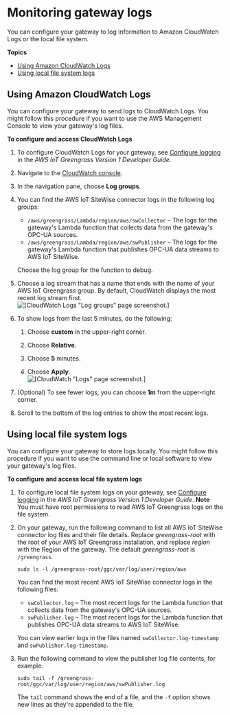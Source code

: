 # Monitoring gateway logs<a name="monitor-gateway-logs"></a>

You can configure your gateway to log information to Amazon CloudWatch Logs or the local file system\.

**Topics**
+ [Using Amazon CloudWatch Logs](#gateway-cloudwatch-logs)
+ [Using local file system logs](#gateway-local-logs)

## Using Amazon CloudWatch Logs<a name="gateway-cloudwatch-logs"></a>

You can configure your gateway to send logs to CloudWatch Logs\. You might follow this procedure if you want to use the AWS Management Console to view your gateway's log files\.

**To configure and access CloudWatch Logs**

1. To configure CloudWatch Logs for your gateway, see [Configure logging](https://docs.aws.amazon.com/greengrass/latest/developerguide/greengrass-logs-overview.html#config-logs) in the *AWS IoT Greengrass Version 1 Developer Guide*\.

1. Navigate to the [CloudWatch console](https://console.aws.amazon.com/cloudwatch/)\.

1. In the navigation pane, choose **Log groups**\.

1. You can find the AWS IoT SiteWise connector logs in the following log groups:
   + `/aws/greengrass/Lambda/region/aws/swCollector` – The logs for the gateway's Lambda function that collects data from the gateway's OPC\-UA sources\.
   + `/aws/greengrass/Lambda/region/aws/swPublisher` – The logs for the gateway's Lambda function that publishes OPC\-UA data streams to AWS IoT SiteWise\.

   Choose the log group for the function to debug\.

1. Choose a log stream that has a name that ends with the name of your AWS IoT Greengrass group\. By default, CloudWatch displays the most recent log stream first\.  
![\[CloudWatch Logs "Log groups" page screenshot.\]](http://docs.aws.amazon.com/iot-sitewise/latest/userguide/images/gateway-view-cloudwatch-logs-console.png)

1. To show logs from the last 5 minutes, do the following:

   1. Choose **custom** in the upper\-right corner\.

   1. Choose **Relative**\.

   1. Choose **5** minutes\.

   1. Choose **Apply**\.  
![\[CloudWatch "Logs" page screenshot.\]](http://docs.aws.amazon.com/iot-sitewise/latest/userguide/images/gateway-filter-cloudwatch-logs-console.png)

1. \(Optional\) To see fewer logs, you can choose **1m** from the upper\-right corner\.

1. Scroll to the bottom of the log entries to show the most recent logs\.

## Using local file system logs<a name="gateway-local-logs"></a>

You can configure your gateway to store logs locally\. You might follow this procedure if you want to use the command line or local software to view your gateway's log files\.

**To configure and access local file system logs**

1. To configure local file system logs on your gateway, see [Configure logging](https://docs.aws.amazon.com/greengrass/latest/developerguide/greengrass-logs-overview.html#config-logs) in the *AWS IoT Greengrass Version 1 Developer Guide*\.
**Note**  
You must have root permissions to read AWS IoT Greengrass logs on the file system\.

1. On your gateway, run the following command to list all AWS IoT SiteWise connector log files and their file details\. Replace *greengrass\-root* with the root of your AWS IoT Greengrass installation, and replace *region* with the Region of the gateway\. The default *greengrass\-root* is `/greengrass`\.

   ```
   sudo ls -l /greengrass-root/ggc/var/log/user/region/aws
   ```

   You can find the most recent AWS IoT SiteWise connector logs in the following files:
   + `swCollector.log` – The most recent logs for the Lambda function that collects data from the gateway's OPC\-UA sources\.
   + `swPublisher.log` – The most recent logs for the Lambda function that publishes OPC\-UA data streams to AWS IoT SiteWise\.

   You can view earlier logs in the files named `swCollector.log-timestamp` and `swPublisher.log-timestamp`\.

1. Run the following command to view the publisher log file contents, for example\.

   ```
   sudo tail -f /greengrass-root/ggc/var/log/user/region/aws/swPublisher.log
   ```

   The `tail` command shows the end of a file, and the `-f` option shows new lines as they're appended to the file\.
